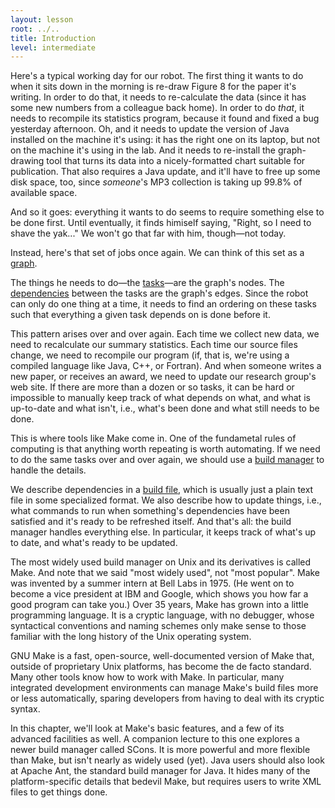 ```yaml
---
layout: lesson
root: ../..
title: Introduction
level: intermediate
---
```

Here's a typical working day for our robot.
The first thing it wants to do when it sits down in the morning is re-draw Figure 8 for the paper it's writing.
In order to do that, it needs to re-calculate the data (since it has some new numbers from a colleague back home).
In order to do *that*, it needs to recompile its statistics program, because it found and fixed a bug yesterday afternoon.
Oh, and it needs to update the version of Java installed on the machine it's using:
it has the right one on its laptop, but not on the machine it's using in the lab.
And it needs to re-install the graph-drawing tool that turns its data into a nicely-formatted chart suitable for publication.
That also requires a Java update, and it'll have to free up some disk space, too,
since *someone*'s MP3 collection is taking up 99.8% of available space.

And so it goes: everything it wants to do seems to require something else to be done first.
Until eventually, it finds himiself saying, "Right, so I need to shave the yak..."
We won't go that far with him, though&mdash;not today.

Instead, here's that set of jobs once again.
We can think of this set as a [graph](../../gloss.html#graph).

The things he needs to do&mdash;the [tasks](../../gloss.html#task)&mdash;are the graph's nodes.
The [dependencies](../../gloss.html#dependency) between the tasks are the graph's edges.
Since the robot can only do one thing at a time,
it needs to find an ordering on these tasks such that everything a given task depends on is done before it.

This pattern arises over and over again.
Each time we collect new data, we need to recalculate our summary statistics.
Each time our source files change, we need to recompile our program
(if, that is, we're using a compiled language like Java, C++, or Fortran).
And when someone writes a new paper, or receives an award, we need to update our research group's web site.
If there are more than a dozen or so tasks, it can be hard or impossible to manually keep track of what depends on what,
and what is up-to-date and what isn't, i.e., what's been done and what still needs to be done.

This is where tools like Make come in.
One of the fundametal rules of computing is that anything worth repeating is worth automating.
If we need to do the same tasks over and over again,
we should use a [build manager](../../gloss.html#build-manager) to handle the details.

We describe dependencies in a [build file](../../gloss.html#build-file),
which is usually just a plain text file in some specialized format.
We also describe how to update things,
i.e., what commands to run when something's dependencies have been satisfied and it's ready to be refreshed itself.
And that's all: the build manager handles everything else.
In particular, it keeps track of what's up to date, and what's ready to be updated.

The most widely used build manager on Unix and its derivatives is called Make.
And note that we said "most widely used", not "most popular".
Make was invented by a summer intern at Bell Labs in 1975.
(He went on to become a vice president at IBM and Google, which shows you how far a good program can take you.)
Over 35 years, Make has grown into a little programming language.
It is a cryptic language, with no debugger, whose syntactical conventions and naming schemes only make sense to those familiar with the long history of the Unix operating system.

GNU Make is a fast, open-source, well-documented version of Make that, outside of proprietary Unix platforms, has become the de facto standard.
Many other tools know how to work with Make.
In particular, many integrated development environments can manage Make's build files more or less automatically,
sparing developers from having to deal with its cryptic syntax.

In this chapter, we'll look at Make's basic features, and a few of its advanced facilities as well.
A companion lecture to this one explores a newer build manager called SCons.
It is more powerful and more flexible than Make, but isn't nearly as widely used (yet).
Java users should also look at Apache Ant, the standard build manager for Java.
It hides many of the platform-specific details that bedevil Make, but requires users to write XML files to get things done.
